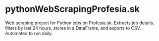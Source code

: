 # pythonWebScrapingProfesia.sk
Web scraping project for Python jobs on Profesia.sk. Extracts job details, filters by last 24 hours, stores in a DataFrame, and exports to CSV. Automated to run daily.
